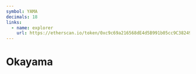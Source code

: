 ```yaml
---
symbol: YAMA
decimals: 18
links:
  - name: explorer
    url: https://etherscan.io/token/0xc9c69a216568dE4d5B991b05cc9C382494FfA62e
---
```


# Okayama
